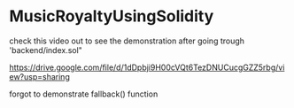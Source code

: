 # MusicRoyaltyUsingSolidity

check this video out to see the demonstration after going trough 'backend/index.sol"

https://drive.google.com/file/d/1dDpbji9H00cVQt6TezDNUCucgGZZ5rbg/view?usp=sharing


forgot to demonstrate fallback() function
